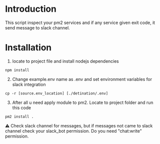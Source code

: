 # Introduction
This script inspect your pm2 services and if any service given exit code, it send message to slack channel.


# Installation
1. locate to project file and install nodejs dependencies


```
npm install
```

2. Change example.env name as .env and set environment variables for slack integration

```
cp -r [source.env_location] [./detination/.env]
```

3. After all u need apply module to pm2. Locate to project folder and run this code

```
pm2 install .
```

:warning:  Check slack channel for messages, but if messages  not came to slack channel check your slack_bot permission. Do you need "chat:write" permission.